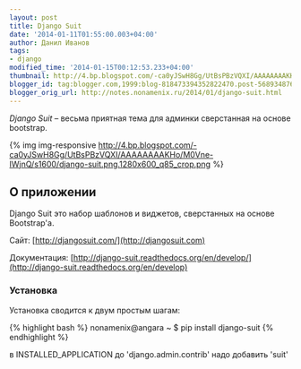 ```yaml
---
layout: post
title: Django Suit
date: '2014-01-11T01:55:00.003+04:00'
author: Данил Иванов
tags:
- django
modified_time: '2014-01-15T00:12:53.233+04:00'
thumbnail: http://4.bp.blogspot.com/-ca0yJSwH8Gg/UtBsPBzVQXI/AAAAAAAAKHo/M0Vne-IWjnQ/s72-c/django-suit.png.1280x600_q85_crop.png
blogger_id: tag:blogger.com,1999:blog-818473394352822470.post-5689348767999159089
blogger_orig_url: http://notes.nonamenix.ru/2014/01/django-suit.html
---
```


*Django Suit* – весьма приятная тема для админки сверстанная на основе bootstrap.

{% img img-responsive http://4.bp.blogspot.com/-ca0yJSwH8Gg/UtBsPBzVQXI/AAAAAAAAKHo/M0Vne-IWjnQ/s1600/django-suit.png.1280x600_q85_crop.png %}

<!--more-->

## О приложении
Django Suit это набор шаблонов и виджетов, сверстанных на основе Bootstrap'a.

Сайт: [http://djangosuit.com/](http://djangosuit.com)

Документация: [http://django-suit.readthedocs.org/en/develop/](http://django-suit.readthedocs.org/en/develop)

### Установка
Установка сводится к двум простым шагам:

{% highlight bash %}
nonamenix@angara ~ $ pip install django-suit
{% endhighlight %}

в INSTALLED_APPLICATION до 'django.admin.contrib' надо добавить 'suit'